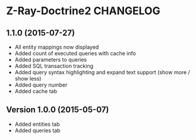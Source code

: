 # Z-Ray-Doctrine2 CHANGELOG

## 1.1.0 (2015-07-27)

* All entity mappings now displayed
* Added count of executed queries with cache info
* Added parameters to queries
* Added SQL transaction tracking
* Added query syntax highlighting and expand text support (show more / show less)
* Added query number
* Added cache tab

## Version 1.0.0 (2015-05-07)

* Added entities tab
* Added queries tab
